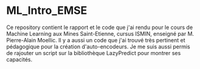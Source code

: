 # ML_Intro_EMSE

Ce repository contient le rapport et le code que j'ai rendu pour le cours de Machine Learning aux Mines Saint-Etienne, cursus ISMIN, enseigné par M. Pierre-Alain Moellic.
Il y a aussi un code que j'ai trouvé très pertinent et pédagogique pour la création d'auto-encodeurs.
Je me suis aussi permis de rajouter un script sur la bibliothèque LazyPredict pour montrer ses capacités.
